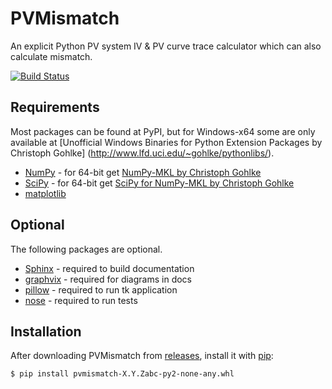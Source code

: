 PVMismatch
==========
An explicit Python PV system IV & PV curve trace calculator which can also calculate mismatch.

[![Build Status](https://travis-ci.org/SunPower/PVMismatch.svg?branch=master)](https://travis-ci.org/SunPower/PVMismatch)

Requirements
------------
Most packages can be found at PyPI, but for Windows-x64 some are only available
at [Unofficial Windows Binaries for Python Extension Packages by Christoph Gohlke]
(http://www.lfd.uci.edu/~gohlke/pythonlibs/).

* [NumPy](http://www.numpy.org/) - for 64-bit get
[NumPy-MKL by Christoph Gohlke](http://www.lfd.uci.edu/~gohlke/pythonlibs/#numpy)
* [SciPy](http://www.scipy.org/) - for 64-bit get
[SciPy for NumPy-MKL by Christoph Gohlke](http://www.lfd.uci.edu/~gohlke/pythonlibs/#scipy)
* [matplotlib](http://matplotlib.org/)

Optional
--------
The following packages are optional.

* [Sphinx](http://sphinx-doc.org/) - required to build documentation
* [graphvix](http://graphviz.org/) - required for diagrams in docs
* [pillow](https://python-pillow.github.io/) - required to run tk application
* [nose](https://nose.readthedocs.org/en/latest/#) - required to run tests

Installation
------------
After downloading PVMismatch from [releases](../../releases), install it with
[pip](https://pip.pypa.io/en/stable/):

    $ pip install pvmismatch-X.Y.Zabc-py2-none-any.whl

